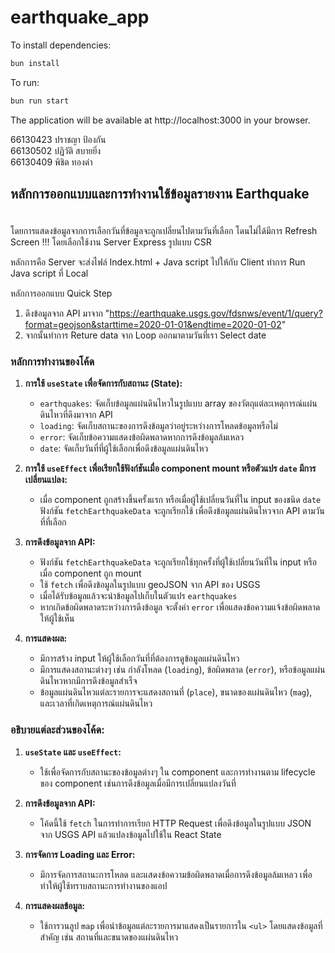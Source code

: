 # earthquake_app

To install dependencies:

```bash
bun install
```

To run:

```bash
bun run start
```
The application will be available at http://localhost:3000 in your browser.


66130423 ปราชญา ป้องกัน <br>
66130502 ปฏิวัติ สบายยิ่ง <br>
66130409 พิชิต  ทองดำ <br>


<h2><p>หลักการออกแบบและการทำงานใช้ข้อมูลรายงาน Earthquake</p></h2> <br>โดยการแสดงข้อมูลจากการเลือกวันที่ข้อมูลจะถูกเปลี่ยนไปตามวันที่เลือก โดนไม่ได้มีการ Refresh Screen !!! โดยเลือกใช้งาน Server Express รูปแบบ CSR

หลักการคือ Server จะส่งไฟล์ Index.html + Java script ไปให้กับ Client ทำการ Run Java script ที่ Local 

หลักการออกแบบ Quick Step 
  1. ดึงข้อมูลจาก API มาจาก "https://earthquake.usgs.gov/fdsnws/event/1/query?format=geojson&starttime=2020-01-01&endtime=2020-01-02"
  2. จากนั้นทำการ Reture data จาก Loop ออกมาตามวันที่เรา Select date 


### หลักการทำงานของโค้ด

1. **การใช้ `useState` เพื่อจัดการกับสถานะ (State):**
   - `earthquakes`: จัดเก็บข้อมูลแผ่นดินไหวในรูปแบบ array ของวัตถุแต่ละเหตุการณ์แผ่นดินไหวที่ดึงมาจาก API
   - `loading`: จัดเก็บสถานะของการดึงข้อมูลว่าอยู่ระหว่างการโหลดข้อมูลหรือไม่
   - `error`: จัดเก็บข้อความแสดงข้อผิดพลาดหากการดึงข้อมูลล้มเหลว
   - `date`: จัดเก็บวันที่ที่ผู้ใช้เลือกเพื่อดึงข้อมูลแผ่นดินไหว

2. **การใช้ `useEffect` เพื่อเรียกใช้ฟังก์ชันเมื่อ component mount หรือตัวแปร `date` มีการเปลี่ยนแปลง:**
   - เมื่อ component ถูกสร้างขึ้นครั้งแรก หรือเมื่อผู้ใช้เปลี่ยนวันที่ใน input ของชนิด `date` ฟังก์ชัน `fetchEarthquakeData` จะถูกเรียกใช้ เพื่อดึงข้อมูลแผ่นดินไหวจาก API ตามวันที่ที่เลือก

3. **การดึงข้อมูลจาก API:**
   - ฟังก์ชัน `fetchEarthquakeData` จะถูกเรียกใช้ทุกครั้งที่ผู้ใช้เปลี่ยนวันที่ใน input หรือเมื่อ component ถูก mount
   - ใช้ `fetch` เพื่อดึงข้อมูลในรูปแบบ geoJSON จาก API ของ USGS
   - เมื่อได้รับข้อมูลแล้วจะนำข้อมูลไปเก็บในตัวแปร `earthquakes`
   - หากเกิดข้อผิดพลาดระหว่างการดึงข้อมูล จะตั้งค่า `error` เพื่อแสดงข้อความแจ้งข้อผิดพลาดให้ผู้ใช้เห็น

4. **การแสดงผล:**
   - มีการสร้าง input ให้ผู้ใช้เลือกวันที่ที่ต้องการดูข้อมูลแผ่นดินไหว
   - มีการแสดงสถานะต่างๆ เช่น กำลังโหลด (`loading`), ข้อผิดพลาด (`error`), หรือข้อมูลแผ่นดินไหวหากมีการดึงข้อมูลสำเร็จ
   - ข้อมูลแผ่นดินไหวแต่ละรายการจะแสดงสถานที่ (`place`), ขนาดของแผ่นดินไหว (`mag`), และเวลาที่เกิดเหตุการณ์แผ่นดินไหว

### อธิบายแต่ละส่วนของโค้ด:

1. **`useState` และ `useEffect`:**
   - ใช้เพื่อจัดการกับสถานะของข้อมูลต่างๆ ใน component และการทำงานตาม lifecycle ของ component เช่นการดึงข้อมูลเมื่อมีการเปลี่ยนแปลงวันที่

2. **การดึงข้อมูลจาก API:**
   - โค้ดนี้ใช้ `fetch` ในการทำการเรียก HTTP Request เพื่อดึงข้อมูลในรูปแบบ JSON จาก USGS API แล้วแปลงข้อมูลไปใช้ใน React State

3. **การจัดการ Loading และ Error:**
   - มีการจัดการสถานะการโหลด และแสดงข้อความข้อผิดพลาดเมื่อการดึงข้อมูลล้มเหลว เพื่อทำให้ผู้ใช้ทราบสถานะการทำงานของแอป

4. **การแสดงผลข้อมูล:**
   - ใช้การวนลูป `map` เพื่อนำข้อมูลแต่ละรายการมาแสดงเป็นรายการใน `<ul>` โดยแสดงข้อมูลที่สำคัญ เช่น สถานที่และขนาดของแผ่นดินไหว




